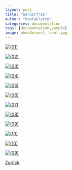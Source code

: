 ```yaml
---
layout: post
title: "Gerüstfrei"
author: "hautaklyttn"
categories: documentation
tags: [documentation,sample]
image: ohneGeruest_front.jpg
---
```


<a href="../assets/img/ohneGeruest_front.jpg" data-lightbox="GFrei" data-title="">![(01)](../assets/img/ohneGeruest_front.jpg)</a>

<a href="../assets/img/24_10_2019_(1).jpg" data-lightbox="GFrei" data-title="">![(02)](../assets/img/24_10_2019_(1).jpg)</a>

<a href="../assets/img/24_10_2019_(2).jpg" data-lightbox="GFrei" data-title="">![(03)](../assets/img/24_10_2019_(2).jpg)</a>

<a href="../assets/img/24_10_2019_(3).jpg" data-lightbox="GFrei" data-title="">![(04)](../assets/img/24_10_2019_(3).jpg)</a>

<a href="../assets/img/24_10_2019_(4).jpg" data-lightbox="GFrei" data-title="">![(05)](../assets/img/24_10_2019_(4).jpg)</a>

<a href="../assets/img/24_10_2019_(5).jpg" data-lightbox="GFrei" data-title="">![(06)](../assets/img/24_10_2019_(5).jpg)</a>

<a href="../assets/img/24_10_2019_(6).jpg" data-lightbox="GFrei" data-title="">![(07)](../assets/img/24_10_2019_(6).jpg)</a>

<a href="../assets/img/24_10_2019_(7).jpg" data-lightbox="GFrei" data-title="">![(08)](../assets/img/24_10_2019_(7).jpg)</a>

<a href="../assets/img/24_10_2019_(8).jpg" data-lightbox="GFrei" data-title="">![(09)](../assets/img/24_10_2019_(8).jpg)</a>

<a href="../assets/img/24_10_2019_(9).jpg" data-lightbox="GFrei" data-title="">![(10)](../assets/img/24_10_2019_(9).jpg)</a>

<a href="../assets/img/24_10_2019_(10).jpg" data-lightbox="GFrei" data-title="">![(10)](../assets/img/24_10_2019_(10).jpg)</a>

<a href="../assets/img/24_10_2019_(11).jpg" data-lightbox="GFrei" data-title="">![(09)](../assets/img/24_10_2019_(11).jpg)</a>

[Zurück](/hausblog)  
